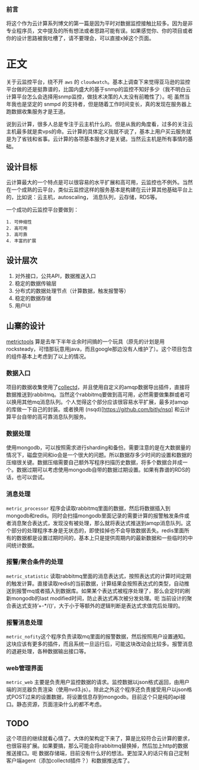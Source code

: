 ### 前言

   将这个作为云计算系列博文的第一篇是因为平时对数据监控接触比较多。因为是非专业程序员，文中提及的所有想法或者思路可能有误。如果感觉你、你的项目或者你的设计思路被我吐槽了，请不要理会，可以直接x掉这个页面。

# 正文

   关于云监控平台，绕不开 `aws` 的 `cloudwatch`。基本上调查下来觉得亚马逊的监控平台做的还是挺靠谱的，比国内盛大的基于snmp的监控不知好多少（我不明白云计算平台怎么会选择用snmp监控，做技术决策的人太没有前瞻性了）。呃 虽然当年我也是坚定的 snmpd 的支持者，但是随着工作时间变长，真的发现在服务器上跑数据收集服务才是王道。

   说到云计算，很多人总是专注于云主机什么的。但是从我的角度看，过多的关注云主机最多就是卖vps的命。云计算的具体定义我就不说了，基本上用户买云服务就是为了省钱和省事。云计算的各项基本服务才是关键。当然云主机是所有事情的基础。

## 设计目标

   云计算最大的一个特点是可以很容易的水平扩展和高可用，云监控也不例外。当然在一个成熟的云平台，类似云监控这样的服务基本是构建在云计算其他基础平台上的，比如说：云主机，autoscaling， 消息队列，云存储，RDS等。

   一个成功的云监控平台要做到：

    1. 可伸缩性
    2. 高可用
    3. 高可靠
    4. 丰富的扩展

## 设计层次

1. 对外接口，公共API，数据推送入口
2. 稳定的数据传输层
3. 分布式的数据处理节点（计算数据，触发报警等）
4. 稳定的数据存储
5. 用户UI

## 山寨的设计

   [metrictools](github.com/datastream/metrictools) 算是去年下半年业余时间搞的一个玩具（原先的计划是用rocksteady，可惜那玩意用java，而且google那边没有人维护了）。这个项目包含的组件基本上考虑到了以上的情况。

### 数据入口

   项目的数据收集使用了[collectd](http://collectd.org)，并且使用自定义的amqp数据导出插件，直接将数据推送到rabbitmq。当然这个rabbitmq要做到高可用，必然需要做集群或者可以换用其他mq消息队列。个人觉得这个部分应该很容易水平扩展，最多对amqp的库做一下自己的封装。或者换用 (nsqd)[https://github.com/bitly/nsq] 和云计算平台自带的高可靠消息队列服务。

### 数据处理

   使用mongodb，可以按照需求进行sharding和备份。需要注意的是在大数据量的情况下，磁盘空间和io会是一个很大的问题。所以数据存多少时间的设置和数据的压缩很关键。数据压缩需要自己额外写程序扫描历史数据，将多个数据合并成一个。数据过期可以考虑使用mongodb自带的数据过期设置。如果有靠谱的RDS的话，也可以尝试。

### 消息处理

   `metric_processor` 程序会读取rabbitmq里面的数据，然后将数据插入到mongodb和redis。同时会扫描mongodb里面记录的需要计算的报警触发条件或者消息聚合表达式，发现没有被处理，那么就将表达式推送到amqp消息队列。这个部分的处理程序本身是无状态的，即使挂掉也不会导致数据丢失。redis里面所有的数据都是设置过期时间的，基本上只是提供周期内的最新数据和一些临时的中间统计数据。

### 报警/聚合条件的处理

   `metric_statistic` 读取rabbitmq里面的消息表达式，按照表达式的计算时间定期的触发计算。直接读取redis的当前数据，计算结果会按照表达式的类型，自动推送到报警mq或者插入到数据库。如果某个表达式被程序处理了，那么会定时的刷新mongodb的last modified时间，防止表达式再次被分发处理。呃 当前设计的聚合表达式支持’+-*/()‘，大于小于等额外的逻辑判断是表达式求值完后处理的。

### 报警消息处理

   `metric_nofity`这个程序负责读取mq里面的报警数据，然后按照用户设置通知。这块应该有更多的插件，而且系统一旦运行后，可能这块改动会比较多。报警消息的退避处理，各种数据输出接口等。

### web管理界面

   `metric_web` 主要是负责用户监控数据的请求。监控数据以json格式返回，由用户端的浏览器负责渲染（使用nvd3.js）。除此之外这个程序还负责接受用户以json格式POST过来的设置数据，将设置信息存到mongodb。目前这个只是纯的api接口。静态资源，页面渲染什么的都不考虑。

## TODO

   这个项目的继续就看心情了。大体的架构定下来了，算是比较符合云计算的要求，也很容易扩展。如果要搞，那么可能会将rabbitmq替换掉，然后加上http的数据推送接口。呃 数据存储端，目前没有什么好的想法。更加深入的话只有自己定制客户端agent（添加collectd插件？）和数据推送库了。
